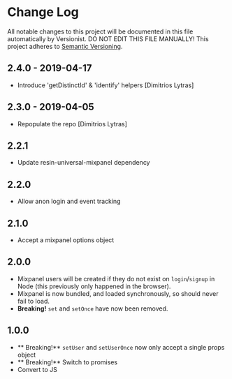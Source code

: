 # Change Log

All notable changes to this project will be documented in this file
automatically by Versionist. DO NOT EDIT THIS FILE MANUALLY!
This project adheres to [Semantic Versioning](http://semver.org/).

## 2.4.0 - 2019-04-17

* Introduce 'getDistinctId' & 'identify' helpers [Dimitrios Lytras]

## 2.3.0 - 2019-04-05

* Repopulate the repo [Dimitrios Lytras]

## 2.2.1

* Update resin-universal-mixpanel dependency

## 2.2.0

* Allow anon login and event tracking

## 2.1.0

* Accept a mixpanel options object

## 2.0.0

* Mixpanel users will be created if they do not exist on `login`/`signup` in Node (this previously only happened in the browser).
* Mixpanel is now bundled, and loaded synchronously, so should never fail to load.
* **Breaking!** `set` and `setOnce` have now been removed.

## 1.0.0

* ** Breaking!** `setUser` and `setUserOnce` now only accept a single props object
* ** Breaking!** Switch to promises
* Convert to JS

